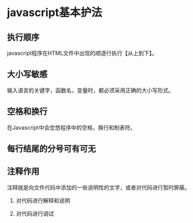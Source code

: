 # javascript基本护法

## 执行顺序

javascript程序在HTML文件中出现的顺逐行执行【从上到下】。

## 大小写敏感

输入语言的关键字，函数名，变量时，都必须采用正确的大小写形式。

## 空格和换行

在Javascript中会忽悠程序中的空格，换行和制表符。

## 每行结尾的分号可有可无

## 注释作用

注释就是向文件代码中添加的一些说明性的文字，或者对代码进行暂时屏蔽。

1. 对代码进行解释和说明

2. 对代码进行调试
